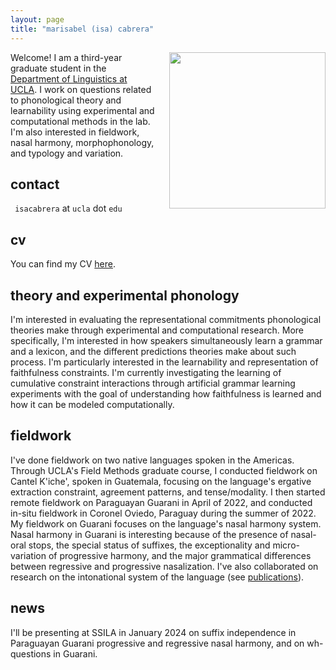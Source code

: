 ```yaml
---
layout: page
title: "marisabel (isa) cabrera"
---
```


<img align="right" src="/assets/headshot.png" class="responsive" width="250" height="250" style="padding-left:20px"/>


<!--<img
  srcset="/assets/headshot.png 10w, /assets/headshot.png 10w"
  sizes="max-width: 10%;
         width:10%"
  src="/assets/headshot.png"
/>-->

Welcome! I am a third-year graduate student in the [Department of Linguistics at UCLA](https://linguistics.ucla.edu/). I work on questions related to phonological theory and learnability using experimental and computational methods in the lab. I'm also interested in fieldwork, nasal harmony, morphophonology, and typology and variation. 

## contact

`` isacabrera`` at ``ucla`` dot ``edu``

## cv

You can find my CV <a href="/assets/cv.pdf" target="_blank">here</a>.

## theory and experimental phonology

I'm interested in evaluating the representational commitments phonological theories make through experimental and computational research. More specifically, I'm interested in how speakers simultaneously learn a grammar and a lexicon, and the different predictions theories make about such process. I'm particularly interested in the learnability and representation of faithfulness constraints. I'm currently investigating the learning of cumulative constraint interactions through artificial grammar learning experiments with the goal of understanding how faithfulness is learned and how it can be modeled computationally. 

## fieldwork

I've done fieldwork on two native languages spoken in the Americas. Through UCLA's Field Methods graduate course, I conducted fieldwork on Cantel K'iche', spoken in Guatemala, focusing on the language's ergative extraction constraint, agreement patterns, and tense/modality. I then started remote fieldwork on Paraguayan Guarani in April of 2022, and conducted in-situ fieldwork in Coronel Oviedo, Paraguay during the summer of 2022. My fieldwork on Guarani focuses on the language's nasal harmony system. Nasal harmony in Guarani is interesting because of the presence of nasal-oral stops, the special status of suffixes, the exceptionality and micro-variation of progressive harmony, and the major grammatical differences between regressive and progressive nasalization. I've also collaborated on research on the intonational system of the language (see [publications](publications.md)). 

## news

I'll be presenting at SSILA in January 2024 on suffix independence in Paraguayan Guarani progressive and regressive nasal harmony, and on wh-questions in Guarani. 
